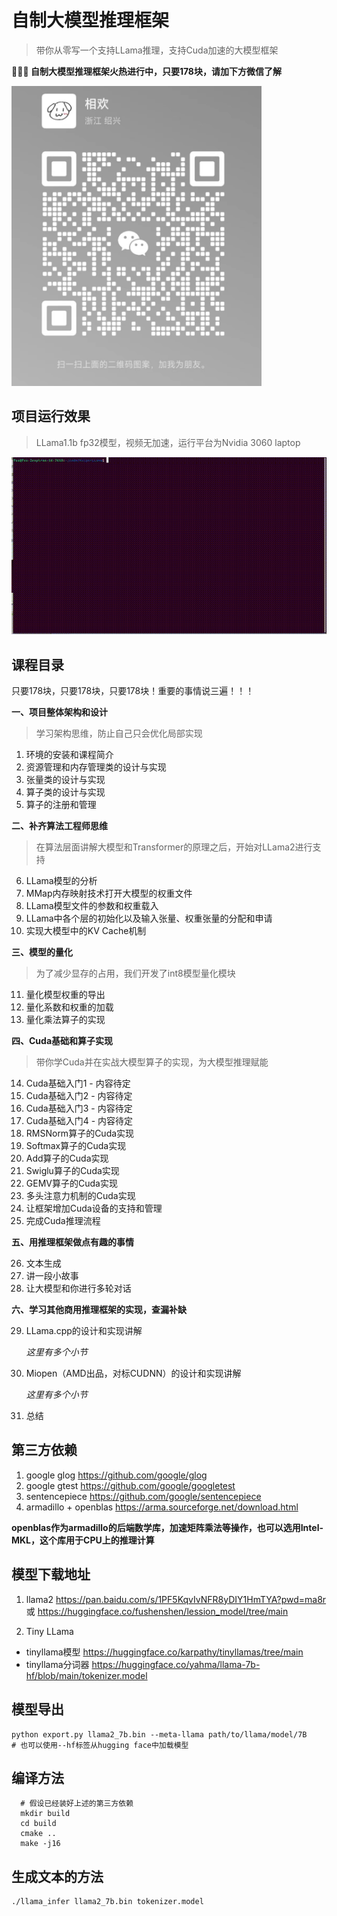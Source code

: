 # 自制大模型推理框架
> 带你从零写一个支持LLama推理，支持Cuda加速的大模型框架

**🙋🙋🙋 自制大模型推理框架火热进行中，只要178块，请加下方微信了解**

<img src="./imgs/me.jpg" alt="me" height="480px" width="400px" />

## 项目运行效果
> LLama1.1b fp32模型，视频无加速，运行平台为Nvidia 3060 laptop

![](./imgs/do.gif)

## 课程目录
只要178块，只要178块，只要178块！重要的事情说三遍！！！

**一、项目整体架构和设计**
> 学习架构思维，防止自己只会优化局部实现

1. 环境的安装和课程简介
2. 资源管理和内存管理类的设计与实现
3. 张量类的设计与实现
4. 算子类的设计与实现
5. 算子的注册和管理

**二、补齐算法工程师思维**
> 在算法层面讲解大模型和Transformer的原理之后，开始对LLama2进行支持

6. LLama模型的分析
7. MMap内存映射技术打开大模型的权重文件
8. LLama模型文件的参数和权重载入 
9. LLama中各个层的初始化以及输入张量、权重张量的分配和申请
10. 实现大模型中的KV Cache机制

**三、模型的量化**
> 为了减少显存的占用，我们开发了int8模型量化模块
11. 量化模型权重的导出
12. 量化系数和权重的加载
13. 量化乘法算子的实现

**四、Cuda基础和算子实现**
> 带你学Cuda并在实战大模型算子的实现，为大模型推理赋能
14. Cuda基础入门1 - 内容待定
15. Cuda基础入门2 - 内容待定
16. Cuda基础入门3 - 内容待定
17. Cuda基础入门4 - 内容待定
18. RMSNorm算子的Cuda实现
19. Softmax算子的Cuda实现 
20. Add算子的Cuda实现 
21. Swiglu算子的Cuda实现 
22. GEMV算子的Cuda实现 
23. 多头注意力机制的Cuda实现 
24. 让框架增加Cuda设备的支持和管理 
25. 完成Cuda推理流程

**五、用推理框架做点有趣的事情**

26. 文本生成
27. 讲一段小故事
28. 让大模型和你进行多轮对话


**六、学习其他商用推理框架的实现，查漏补缺**

29. LLama.cpp的设计和实现讲解

    *这里有多个小节*
30. Miopen（AMD出品，对标CUDNN）的设计和实现讲解

    *这里有多个小节*
32. 总结


## 第三方依赖
1. google glog https://github.com/google/glog
2. google gtest https://github.com/google/googletest
3. sentencepiece https://github.com/google/sentencepiece
4. armadillo + openblas https://arma.sourceforge.net/download.html

**openblas作为armadillo的后端数学库，加速矩阵乘法等操作，也可以选用Intel-MKL，这个库用于CPU上的推理计算**


## 模型下载地址
1. llama2 https://pan.baidu.com/s/1PF5KqvIvNFR8yDIY1HmTYA?pwd=ma8r 或 https://huggingface.co/fushenshen/lession_model/tree/main

2. Tiny LLama 
* tinyllama模型 https://huggingface.co/karpathy/tinyllamas/tree/main
* tinyllama分词器 https://huggingface.co/yahma/llama-7b-hf/blob/main/tokenizer.model

## 模型导出
```shell
python export.py llama2_7b.bin --meta-llama path/to/llama/model/7B
# 也可以使用--hf标签从hugging face中加载模型
```


## 编译方法
```shell
  # 假设已经装好上述的第三方依赖
  mkdir build 
  cd build
  cmake ..
  make -j16
```

## 生成文本的方法
```shell
./llama_infer llama2_7b.bin tokenizer.model

```
